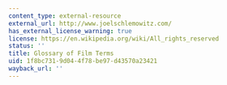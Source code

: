 ```yaml
---
content_type: external-resource
external_url: http://www.joelschlemowitz.com/
has_external_license_warning: true
license: https://en.wikipedia.org/wiki/All_rights_reserved
status: ''
title: Glossary of Film Terms
uid: 1f8bc731-9d04-4f78-be97-d43570a23421
wayback_url: ''
---
```

